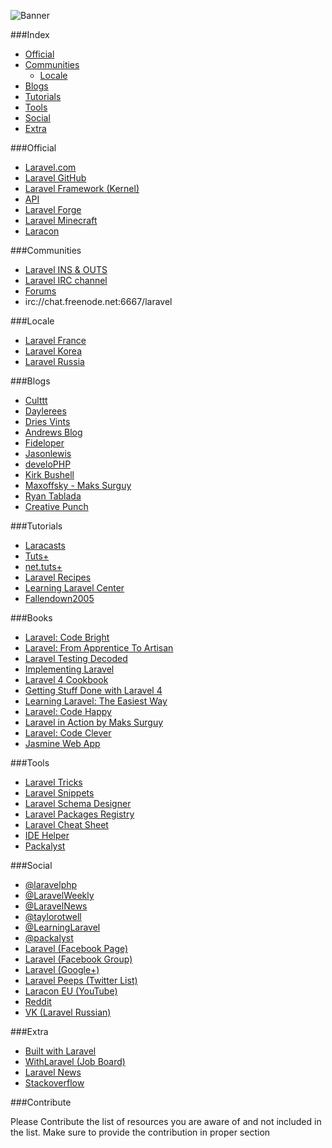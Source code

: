 ![Banner](http://i.imgur.com/k0G6tMM.png)

###Index
* [Official](#official)
* [Communities](#communities)
	* [Locale](#locale) 	
* [Blogs](#blogs)
* [Tutorials](#tutorials)
* [Tools](#tools)
* [Social](#social)
* [Extra](#extra)

###Official
* [Laravel.com](http://laravel.com/)
* [Laravel GitHub](https://github.com/laravel/laravel) 
* [Laravel Framework (Kernel)](https://github.com/laravel/framework)
* [API](http://laravel.com/api/)
* [Laravel Forge](https://forge.laravel.com)
* [Laravel Minecraft](http://minecraft.laravel.com)
* [Laracon](https://conference.laravel.com/)

###Communities
* [Laravel INS & OUTS](http://laravel.io/)
* [Laravel IRC channel](http://laravel.io/irc)
* [Forums](http://laravel.io/forum)
* irc://chat.freenode.net:6667/laravel

###Locale
* [Laravel France](http://laravel.fr)
* [Laravel Korea](http://laravel-korea.org/)
* [Laravel Russia](http://laravel.ru)

###Blogs
* [Culttt](http://culttt.com)
* [Daylerees](http://daylerees.com/)
* [Dries Vints](http://driesvints.com/)
* [Andrews Blog](http://blog.kongnir.com)
* [Fideloper](http://fideloper.com/tag/laravel)
* [Jasonlewis](http://jasonlewis.me)
* [develoPHP](http://www.develophp.org/)
* [Kirk Bushell](http://kirkbushell.me/categories/laravel/)
* [Maxoffsky - Maks Surguy](http://maxoffsky.com/category/code-blog/)
* [Ryan Tablada](http://ryantablada.com/tag/Laravel)
* [Creative Punch](http://creative-punch.net/articles/php-articles/laravel-tutorials/)

###Tutorials
* [Laracasts](https://laracasts.com/)
* [Tuts+](https://tutsplus.com/?s=laravel&post_type=all)
* [net.tuts+](https://tutsplus.com/?s=laravel&post_type=all)
* [Laravel Recipes](http://laravel-recipes.com/)
* [Learning Laravel Center](http://www.learninglaravel.net)
* [Fallendown2005](https://www.youtube.com/user/fallendown2005)

###Books
* [Laravel: Code Bright](https://leanpub.com/codebright)
* [Laravel: From Apprentice To Artisan](https://leanpub.com/laravel)
* [Laravel Testing Decoded](https://leanpub.com/laravel-testing-decoded)
* [Implementing Laravel](https://leanpub.com/implementinglaravel)
* [Laravel 4 Cookbook](https://leanpub.com/laravel4cookbook)
* [Getting Stuff Done with Laravel 4](https://leanpub.com/gettingstuffdonelaravel)
* [Learning Laravel: The Easiest Way](https://leanpub.com/learninglaravel)
* [Laravel: Code Happy](https://leanpub.com/codehappy)
* [Laravel in Action by Maks Surguy](http://www.manning.com/surguy/)
* [Laravel: Code Clever](https://leanpub.com/codeclever)
* [Jasmine Web App](https://leanpub.com/jasminewebapp)

###Tools
* [Laravel Tricks](http://www.laravel-tricks.com/)
* [Laravel Snippets](http://laravelsnippets.com/)
* [Laravel Schema Designer](http://laravelsd.com/)
* [Laravel Packages Registry](http://registry.autopergamene.eu/)
* [Laravel Cheat Sheet](http://cheats.laravel.com)
* [IDE Helper](https://github.com/barryvdh/laravel-ide-helper)
* [Packalyst](http://packalyst.com)

###Social
* [@laravelphp](https://twitter.com/laravelphp)
* [@LaravelWeekly](https://twitter.com/LaravelWeekly)
* [@LaravelNews](https://twitter.com/laravelnews)
* [@taylorotwell](https://twitter.com/taylorotwell)
* [@LearningLaravel](https://twitter.com/LearningLaravel)
* [@packalyst](https://twitter.com/packalyst)
* [Laravel (Facebook Page)](https://www.facebook.com/LaravelCommunity)
* [Laravel (Facebook Group)](https://www.facebook.com/groups/LaravelCommunity)
* [Laravel (Google+)](https://plus.google.com/u/0/communities/106838454910116161868)
* [Laravel Peeps (Twitter List)](https://twitter.com/jeffrey_way/laravel-peeps/members)
* [Laracon EU (YouTube)](http://www.youtube.com/channel/UCb9XEo_1SDNR8Ucpbktrg5A)
* [Reddit](http://www.reddit.com/r/laravel/)
* [VK (Laravel Russian)](http://vk.com/laravel_rus)

###Extra
* [Built with Laravel](http://builtwithlaravel.com)
* [WithLaravel (Job Board)](http://withlaravel.com)
* [Laravel News](http://laravel-news.com)
* [Stackoverflow](http://stackoverflow.com/questions/tagged/laravel)

###Contribute

Please Contribute the list of resources you are aware of and not included in the list. Make sure to provide the contribution in proper section
